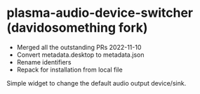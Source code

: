 # plasma-audio-device-switcher (davidosomething fork)

- Merged all the outstanding PRs 2022-11-10
- Convert metadata.desktop to metadata.json
- Rename identifiers
- Repack for installation from local file

Simple widget to change the default audio output device/sink.
